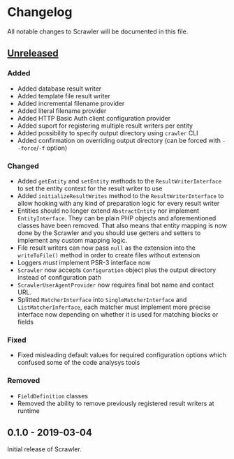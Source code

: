 # Changelog
All notable changes to Scrawler will be documented in this file.

## [Unreleased]
### Added
- Added database result writer
- Added template file result writer
- Added incremental filename provider
- Added literal filename provider
- Added HTTP Basic Auth client configuration provider
- Added suport for registering multiple result writers per entity
- Added possibility to specify output directory using `crawler` CLI
- Added confirmation on overriding output directory (can be forced with `--force`/`-f` option)

### Changed
- Added `getEntity` and `setEntity` methods to the `ResultWriterInterface` to
  set the entity context for the result writer to use
- Added `initializeResultWrites` method to the `ResultWriterInterface` to allow
  hooking with any kind of preparation logic for every result writer
- Entities should no longer extend `AbstractEntity` nor implement `EntityInterface`.
  They can be plain PHP objects and aforementioned classes have been removed. That
  also means that entity mapping is now done by the Scrawler and you should use
  getters and setters to implement any custom mapping logic.
- File result writers can now pass `null` as the extension into the `writeToFile()`
  method in order to create files without extension
- Loggers _must_ implement PSR-3 interface now  
- `Scrawler` now accepts `Configuration` object plus the output directory instead
  of configuration path
- `ScrawlerUserAgentProvider` now requires final bot name and contact URL.
- Splitted `MatcherInterface` into `SingleMatcherInterface` and `ListMatcherInferface`,
  each matcher must implement more precise interface now depending on whether it
  is used for matching blocks or fields

### Fixed
- Fixed misleading default values for required configuration options which confused
  some of the code analysys tools

### Removed  
- `FieldDefinition` classes
- Removed the ability to remove previously registered result writers at runtime

## 0.1.0 - 2019-03-04
Initial release of Scrawler.

[Unreleased]: https://github.com/Sobak/scrawler/compare/v0.1.0...develop
